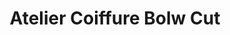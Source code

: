 ---
title: "Atelier Coiffure Bolw Cut"
url: /ventabren/atelier-coiffure-bolw-cut/
shop: coiffeur
---